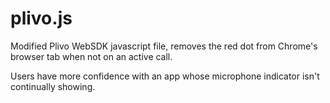 # plivo.js

Modified Plivo WebSDK javascript file, removes the red dot from Chrome's browser tab when not on an active call.

Users have more confidence with an app whose microphone indicator isn't continually showing.
